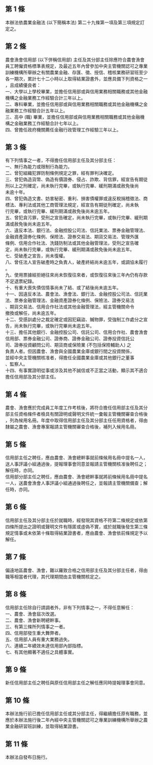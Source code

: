 第 1 條
-------
本辦法依農業金融法 (以下簡稱本法) 第二十九條第一項及第三項規定訂  
定之。

第 2 條
-------
農會漁會信用部 (以下併稱信用部) 主任及其分部主任除應符合農會漁會  
員工聘僱資格標準表規定，及最近五年內曾參加中央主管機關認可之專業  
訓練機構所舉辦之有關農業金融、存匯、徵、授信、稽核業務研習班至少  
各一期次，累計七十二小時以上取得結業證書外，並應具備下列資格之一  
，且成績優良者：  
一、大學以上學校畢業，並擔任信用部或與信用業務相關職務或其他金融  
    機構之金融業務工作經驗合計三年以上。  
二、專科畢業，並擔任信用部或與信用業務相關職務或其他金融機構之金  
    融業務工作經驗合計五年以上。  
三、高中 (職) 畢業，並擔任信用部或與信用業務相關職務或其他金融機  
    構之金融業務工作經驗合計七年以上。  
四、曾擔任政府機關薦任金融行政管理工作經驗三年以上。

第 3 條
-------
有下列情事之一者，不得擔任信用部主任及其分部主任：  
一、無行為能力或限制行為能力。  
二、曾犯組織犯罪防制條例規定之罪，經有罪判決確定。  
三、曾犯偽造貨幣、偽造有價證券、侵占、詐欺、背信罪，經宣告有期徒  
    刑以上之刑確定，尚未執行完畢，或執行完畢、緩刑期滿或赦免後尚  
    未逾十年。  
四、曾犯偽造文書、妨害秘密、重利、損害債權罪或違反稅捐稽徵法、商  
    標法、專利法或其他工商管理法規定，經宣告有期徒刑確定，尚未執  
    行完畢，或執行完畢、緩刑期滿或赦免後尚未逾五年。  
五、曾犯貪污罪，受刑之宣告確定，尚未執行完畢，或執行完畢、緩刑期  
    滿或赦免後尚未逾五年。  
六、違反本法、銀行法、金融控股公司法、信託業法、票券金融管理法、  
    金融資產證券化條例、保險法、證券交易法、期貨交易法、管理外匯  
    條例、信用合作社法、洗錢防制法或其他金融管理法，受刑之宣告確  
    定，尚未執行完畢，或執行完畢、緩刑期滿或赦免後尚未逾五年。  
七、受破產之宣告，尚未復權。  
八、曾任法人宣告破產時之負責人，破產終結尚未逾五年，或調協未履行  
    。  
九、使用票據經拒絕往來尚未恢復往來者，或恢復往來後三年內仍有存款  
    不足退票紀錄。  
十、有重大喪失債信情事尚未了結、或了結後尚未逾五年。  
十一、因違反本法、農會法、漁會法、銀行法、金融控股公司法、信託業  
      法、票券金融管理法、金融資產證券化條例、保險法、證券交易法  
      、期貨交易法、信用合作社法或其他金融管理法，經主管機關命令  
      撤換或解任，尚未逾五年。  
十二、受感訓處分之裁定確定或因犯竊盜、贓物罪，受強制工作處分之宣  
      告，尚未執行完畢，或執行完畢尚未逾五年。  
十三、擔任其他銀行、金融控股公司、信託公司、信用合作社、農會漁會  
      信用部、票券金融公司、證券商、證券金融公司、證券投資信託公  
      司、證券投資顧問公司、期貨商或保險業 (不包括保險輔助人) 之  
      負責人者。但因農會、漁會與全國農業金庫或銀行間之投資關係，  
      並經中央主管機關核准者，得擔任全國農業金庫或其他銀行之董事  
      、監察人。  
十四、有事實證明從事或涉及其他不誠信或不正當之活動，顯示其不適合  
      擔任信用部及其分部主任。

第 4 條
-------
農會、漁會應於完成員工年度工作考核後，將符合擔任信用部主任及其分  
部主任資格條件者檢具有關證明或聲明文件統一彙報主管機關審查合格後  
，列為候用名冊。年度中取得信用部主任及其分部主任任用資格者，得由  
隸屬之農會、漁會專案報請主管機關審查合格後，補列入候用名冊。

第 5 條
-------
信用部主任之聘任，應由農會、漁會總幹事就前條候用名冊中提名一人，  
送人事評議小組通過後，提報理事會同意並報請主管機關核准後聘任之；  
解任時，亦同。  
信用部分部主任之聘任，應由農會、漁會總幹事就將前條候用名冊中提名  
一人，送農會漁會人事評議小組通過後聘任之，並報請主管機關備查；解  
任時，亦同。

第 6 條
-------
信用部主任及其分部主任於就職時，經發現其資格不符第二條規定或依第  
四條所提出之證明或聲明文件有隱匿或虛偽不實，或於就職後發生第三條  
規定情事或未依第十條取得結業證書者，應由農會、漁會依前條規定予以  
解任。

第 7 條
-------
偏遠地區農會、漁會，難以羅致合格之信用部主任及其分部主任者，得由  
職等相當者代理，其代理期間由主管機關核定之。

第 8 條
-------
信用部主任除自行請調者外，非有下列情事之一，不得任意解任：  
一、農會、漁會屆次改選。  
二、農會、漁會新聘總幹事。  
三、有第三條所列情事之一者。  
四、信用部發生重大舞弊者。  
五、信用部人員有重大業務過失。  
六、連續二年績效未達信用部內部指標。  
七、有其他顯著不適任之具體事實。

第 9 條
-------
新任信用部主任之聘任與原任信用部主任之解任應同時提報理事會同意。

第 10 條
--------
本辦法施行前已擔任信用部主任或其分部主任，得繼續擔任原有職務，並  
應於本辦法施行後二年內經中央主管機關認可之專業訓練機構所舉辦之農  
業金融研習班訓練，並取得結業證書。

第 11 條
--------
本辦法自發布日施行。

